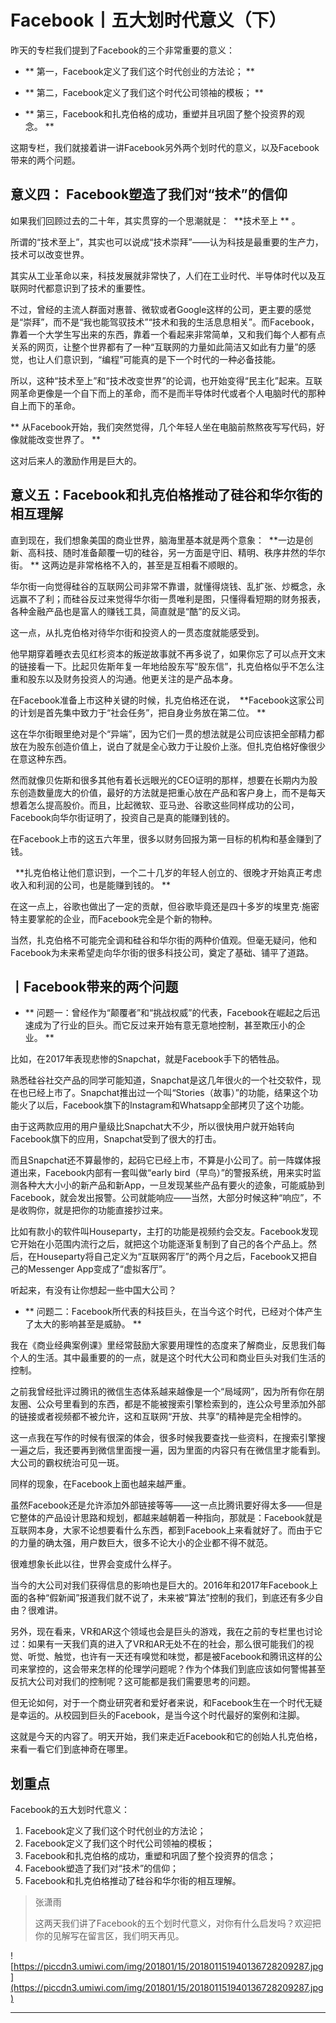 # Facebook丨五大划时代意义（下）

昨天的专栏我们提到了Facebook的三个非常重要的意义：

* ** 第一，Facebook定义了我们这个时代创业的方法论； ** 

* ** 第二，Facebook定义了我们这个时代公司领袖的模板； ** 

* ** 第三，Facebook和扎克伯格的成功，重塑并且巩固了整个投资界的观念。 ** 

这期专栏，我们就接着讲一讲Facebook另外两个划时代的意义，以及Facebook带来的两个问题。

## 意义四： Facebook塑造了我们对“技术”的信仰

如果我们回顾过去的二十年，其实贯穿的一个思潮就是：  **技术至上 ** 。

所谓的“技术至上”，其实也可以说成“技术崇拜”——认为科技是最重要的生产力，技术可以改变世界。

其实从工业革命以来，科技发展就非常快了，人们在工业时代、半导体时代以及互联网时代都意识到了技术的重要性。

不过，曾经的主流人群面对惠普、微软或者Google这样的公司，更主要的感觉是“崇拜”，而不是“我也能驾驭技术”“技术和我的生活息息相关”。而Facebook，靠着一个大学生写出来的东西，靠着一个看起来非常简单，又和我们每个人都有点关系的网页，让整个世界都有了一种“互联网的力量如此简洁又如此有力量”的感觉，也让人们意识到，“编程”可能真的是下一个时代的一种必备技能。

所以，这种“技术至上”和“技术改变世界”的论调，也开始变得“民主化”起来。互联网革命更像是一个自下而上的革命，而不是而半导体时代或者个人电脑时代的那种自上而下的革命。

 ** 从Facebook开始，我们突然觉得，几个年轻人坐在电脑前熬熬夜写写代码，好像就能改变世界了。 **

这对后来人的激励作用是巨大的。

## 意义五：Facebook和扎克伯格推动了硅谷和华尔街的相互理解

直到现在，我们想象美国的商业世界，脑海里基本就是两个意象：  **一边是创新、高科技、随时准备颠覆一切的硅谷，另一方面是守旧、精明、秩序井然的华尔街。 ** 这两边是非常格格不入的，甚至是互相看不顺眼的。

华尔街一向觉得硅谷的互联网公司非常不靠谱，就懂得烧钱、乱扩张、炒概念，永远赢不了利；而硅谷反过来觉得华尔街一贯唯利是图，只懂得看短期的财务报表，各种金融产品也是富人的赚钱工具，简直就是“酷”的反义词。

这一点，从扎克伯格对待华尔街和投资人的一贯态度就能感受到。

他早期穿着睡衣去见红杉资本的叛逆故事就不再多说了，如果你忘了可以点开文末的链接看一下。比起贝佐斯年复一年地给股东写“股东信”，扎克伯格似乎不怎么注重和股东以及财务投资人的沟通。他更关注的是产品本身。

在Facebook准备上市这种关键的时候，扎克伯格还在说，  **Facebook这家公司的计划是首先集中致力于“社会任务”，把自身业务放在第二位。 **

这在华尔街眼里绝对是个“异端”，因为它们一贯的想法就是公司应该把全部精力都放在为股东创造价值上，说白了就是全心致力于让股价上涨。但扎克伯格好像很少在意这种东西。

然而就像贝佐斯和很多其他有着长远眼光的CEO证明的那样，想要在长期内为股东创造数量庞大的价值，最好的方法就是把重心放在产品和客户身上，而不是每天想着怎么提高股价。而且，比起微软、亚马逊、谷歌这些同样成功的公司，Facebook向华尔街证明了，投资自己是真的能赚到钱的。

在Facebook上市的这五六年里，很多以财务回报为第一目标的机构和基金赚到了钱。

  **扎克伯格让他们意识到，一个二十几岁的年轻人创立的、很晚才开始真正考虑收入和利润的公司，也是能赚到钱的。 **

在这一点上，谷歌也做出了一定的贡献，但谷歌毕竟还是四十多岁的埃里克·施密特主要掌舵的企业，而Facebook完全是个新的物种。

当然，扎克伯格不可能完全调和硅谷和华尔街的两种价值观。但毫无疑问，他和Facebook为未来希望走向华尔街的很多科技公司，奠定了基础、铺平了道路。

## 丨Facebook带来的两个问题

* ** 问题一：曾经作为“颠覆者”和“挑战权威”的代表，Facebook在崛起之后迅速成为了行业的巨头。而它反过来开始有意无意地控制，甚至欺压小的企业。 ** 

比如，在2017年表现悲惨的Snapchat，就是Facebook手下的牺牲品。

熟悉硅谷社交产品的同学可能知道，Snapchat是这几年很火的一个社交软件，现在也已经上市了。Snapchat推出过一个叫“Stories（故事）”的功能，结果这个功能火了以后，Facebook旗下的Instagram和Whatsapp全部拷贝了这个功能。

由于这两款应用的用户量级比Snapchat大不少，所以很快用户就开始转向Facebook旗下的应用，Snapchat受到了很大的打击。

而且Snapchat还不算最惨的，起码它已经上市，不算是小公司了。前一阵媒体报道出来，Facebook内部有一套叫做“early bird（早鸟）”的警报系统，用来实时监测各种大大小小的新产品和新App，一旦发现某些产品有要火的迹象，可能威胁到Facebook，就会发出报警。公司就能响应——当然，大部分时候这种“响应”，不是收购你，就是把你的功能直接抄过来。

比如有款小的软件叫Houseparty，主打的功能是视频约会交友。Facebook发现它开始在小范围内流行之后，就把这个功能逐渐复制到了自己的各个产品上。然后，在Houseparty将自己定义为“互联网客厅”的两个月之后，Facebook又把自己的Messenger App变成了“虚拟客厅”。

听起来，有没有让你想起一些中国大公司？

* ** 问题二：Facebook所代表的科技巨头，在当今这个时代，已经对个体产生了太大的影响甚至是威胁。 ** 

我在《商业经典案例课》里经常鼓励大家要用理性的态度来了解商业，反思我们每个人的生活。其中最重要的的一点，就是这个时代大公司和商业巨头对我们生活的控制。

之前我曾经批评过腾讯的微信生态体系越来越像是一个“局域网”，因为所有你在朋友圈、公众号里看到的东西，都是不能被搜索引擎检索到的，连公众号里添加外部的链接或者视频都不被允许，这和互联网“开放、共享”的精神是完全相悖的。

这一点我在写作的时候有很深的体会，很多时候我要查找一些资料，在搜索引擎搜一遍之后，我还要再到微信里面搜一遍，因为里面的内容只有在微信里才能看到。大公司的霸权统治可见一斑。

同样的现象，在Facebook上面也越来越严重。

虽然Facebook还是允许添加外部链接等等——这一点比腾讯要好得太多——但是它整体的产品设计思路和规划，都越来越朝着一种指向，那就是：Facebook就是互联网本身，大家不论想要看什么东西，都到Facebook上来看就好了。而由于它的力量的确太强，用户数巨大，很多不论大小的企业都不得不就范。

很难想象长此以往，世界会变成什么样子。

当今的大公司对我们获得信息的影响也是巨大的。2016年和2017年Facebook上面的各种“假新闻”报道我们就不说了，未来被“算法”控制的我们，到底还有多少自由？很难讲。

另外，现在看来，VR和AR这个领域也会是巨头的游戏，我在之前的专栏里也讨论过：如果有一天我们真的进入了VR和AR无处不在的社会，那么很可能我们的视觉、听觉、触觉，也许有一天还有嗅觉和味觉，都是被Facebook和腾讯这样的公司来掌控的，这会带来怎样的伦理学问题呢？作为个体我们到底应该如何警惕甚至反抗大公司对我们的控制呢？这可能都是我们需要思考的问题。

但无论如何，对于一个商业研究者和爱好者来说，和Facebook生在一个时代无疑是幸运的。从校园到巨头的Facebook，是当今这个时代最好的案例和注脚。

这就是今天的内容了。明天开始，我们来走近Facebook和它的创始人扎克伯格，来看一看它们到底神奇在哪里。

## 划重点

Facebook的五大划时代意义：

1. Facebook定义了我们这个时代创业的方法论；
2. Facebook定义了我们这个时代公司领袖的模板；
3. Facebook和扎克伯格的成功，重塑和巩固了整个投资界的信念；
4. Facebook塑造了我们对“技术”的信仰；
5. Facebook和扎克伯格推动了硅谷和华尔街的相互理解。

> 张潇雨
> 
> 这两天我们讲了Facebook的五个划时代意义，对你有什么启发吗？欢迎把你的见解写在留言区，我们明天再见。

![https://piccdn3.umiwi.com/img/201801/15/201801151940136728209287.jpg](https://piccdn3.umiwi.com/img/201801/15/201801151940136728209287.jpg)

---
